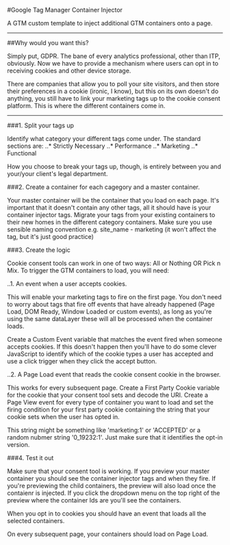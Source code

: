 #Google Tag Manager Container Injector

A GTM custom template to inject additional GTM containers onto a page.
___
##Why would you want this?

Simply put, GDPR. The bane of every analytics professional, other than ITP, obviously. Now we have to provide a mechanism where users can opt in to receiving cookies and other device storage.

There are companies that allow you to poll your site visitors, and then store their preferences in a cookie (ironic, I know), but this on its own doesn't do anything, you still have to link your marketing tags up to the cookie consent platform. This is where the different containers come in.
___
###1. Split your tags up

Identify what category your different tags come under. The standard sections are:
..* Strictly Necessary
..* Performance
..* Marketing
..* Functional

How you choose to break your tags up, though, is entirely between you and your/your client's legal department.

###2. Create a container for each cagegory and a master container.

Your master container will be the container that you load on each page. It's important that it doesn't contain any other tags, all it should have is your container injector tags. Migrate your tags from your existing containers to their new homes in the different category containers. Make sure you use sensible naming convention e.g. site_name - marketing (it won't affect the tag, but it's just good practice)

###3. Create the logic

Cookie consent tools can work in one of two ways: All or Nothing OR Pick n Mix. To trigger the GTM containers to load, you will need:

..1. An event when a user accepts cookies.

This will enable your marketing tags to fire on the first page. You don't need to worry about tags that fire off events that have already happened (Page Load, DOM Ready, Window Loaded or custom events), as long as you're using the same dataLayer these will all be processed when the container loads.

Create a Custom Event variable that matches the event fired when someone accepts cookies. If this doesn't happen then you'll have to do some clever JavaScript to identify which of the cookie types a user has accepted and use a click trigger when they click the accept button.

..2. A Page Load event that reads the cookie consent cookie in the browser.

This works for every subsequent page. Create a First Party Cookie variable for the cookie that your consent tool sets and decode the URI. Create a Page View event for every type of container you want to load and set the firing condition for your first party cookie containing the string that your cookie sets when the user has opted in.

This string might be something like 'marketing:1' or 'ACCEPTED' or a random nubmer string '0_19232:1'. Just make sure that it identifies the opt-in version.

###4. Test it out

Make sure that your consent tool is working. If you preview your master container you should see the container injector tags and when they fire. If you're previewing the child containers, the preview will also load once the contaienr is injected. If you click the dropdown menu on the top right of the preview where the container Ids are you'll see the containers.

When you opt in to cookies you should have an event that loads all the selected containers.

On every subsequent page, your containers should load on Page Load.




